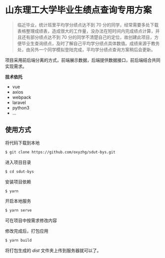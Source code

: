 # 山东理工大学毕业生绩点查询专用方案

> 临近毕业，统计班里平均学分绩点达不到 70 分的同学，经常需要多处下载表格整理成绩表，造成很大的工作量，没办法在短时间内完成绩点计算，并且还有部分绩点达不到 70 分的同学不清楚自己的定位，故创建此项目，方便毕业生查询绩点，及时了解自己平均学分绩点具体数值。成绩来源于教务处，由另外一个同学模拟登陆完成，平均学分绩点查询方案稍后会更新。

项目采用前后端分离的方式，前端展示数据，后端提供数据接口，前后端结合共同实现需求。

**技术依托**

- vue
- axios
- webpack
- laravel
- python3
- ...

## 使用方式

将代码下载到本地

```bash
$ git clone https://github.com/oxyzhg/sdut-bys.git
```

进入项目目录

```bash
$ cd sdut-bys
```

安装项目依赖

```bash
$ yarn
```

开启本地服务

```bash
$ yarn serve
```

可在项目中按需求修改内容

修改完成后，打包应用

```bash
$ yarn build
```

将打包生成的 _dist_ 文件夹上传到服务器就可以了。
